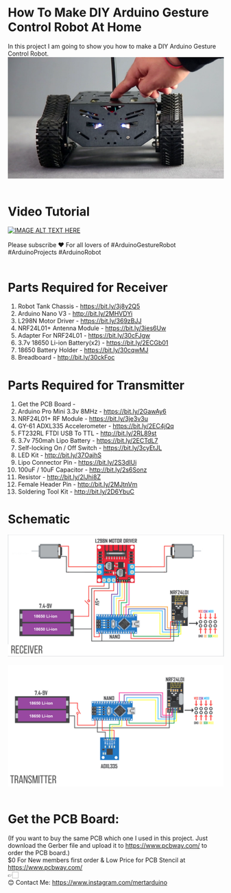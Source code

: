 # How To Make DIY Arduino Gesture Control Robot At Home
In this project I am going to show you how to make a DIY Arduino Gesture Control Robot. </br>
![](GestureRobotControl-01.png) </br> </br>
# Video Tutorial
[![IMAGE ALT TEXT HERE](http://img.youtube.com/vi/64NS91KmK84/0.jpg)](http://www.youtube.com/watch?v=64NS91KmK84)</br></br>
Please subscribe ❤️ For all lovers of #ArduinoGestureRobot #ArduinoProjects #ArduinoRobot </br> </br>
# Parts Required for Receiver
1) Robot Tank Chassis - https://bit.ly/3j8y2Q5 </br>
2) Arduino Nano V3 - http://bit.ly/2MHVDYi </br>
3) L298N Motor Driver - https://bit.ly/369zBJJ </br>
4) NRF24L01+ Antenna Module - https://bit.ly/3ies6Uw </br>
5) Adapter For NRF24L01 - https://bit.ly/30cFJgw </br>
6) 3.7v 18650 Li-ion Battery(x2) - https://bit.ly/2ECGb01 </br>
7) 18650 Battery Holder - https://bit.ly/30cqwMJ </br>
8) Breadboard - http://bit.ly/30ckFoc </br>
# Parts Required for Transmitter
1) Get the PCB Board - </br>
2) Arduino Pro Mini 3.3v 8MHz - https://bit.ly/2GawAy6 </br>
3) NRF24L01+ RF Module - https://bit.ly/3je3v3u </br>
4) GY-61 ADXL335 Accelerometer - https://bit.ly/2EC4jQq </br>
5) FT232RL FTDI USB To TTL - http://bit.ly/2RL89st </br>
6) 3.7v 750mah Lipo Battery - https://bit.ly/2ECTdL7 </br>
7) Self-locking On / Off Switch - https://bit.ly/3cyEtJL </br>
8) LED Kit - http://bit.ly/37OajhS </br>
9) Lipo Connector Pin - https://bit.ly/2S3dIUi </br>
10) 100uF / 10uF Capacitor - http://bit.ly/2s6Sonz </br>
11) Resistor - http://bit.ly/2lJhi8Z </br>
12) Female Header Pin - http://bit.ly/2MJtnVm </br>
13) Soldering Tool Kit - http://bit.ly/2D6YbuC </br>
# Schematic
![](GestureRobotControlReceiverSchematic.png) </br> </br>
![](GestureRobotControlTransmitterSchematic.png) </br> </br>
# Get the PCB Board:
(If you want to buy the same PCB which one I used in this project. Just download the Gerber file and upload it to https://www.pcbway.com/ to order the PCB board.) </br>
$0 For New members first order & Low Price for PCB Stencil at https://www.pcbway.com/  </br>
👉🏻 </br>
😊 Contact Me: https://www.instagram.com/mertarduino

